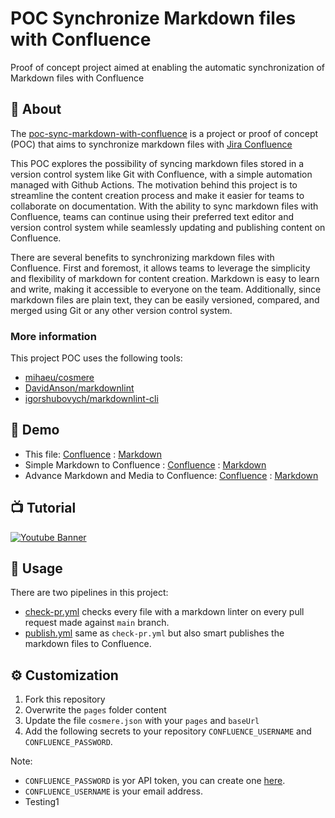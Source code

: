 # POC Synchronize Markdown files with Confluence

Proof of concept project aimed at enabling the automatic synchronization of Markdown files with Confluence

## 🔮 About

The [poc-sync-markdown-with-confluence](https://github.com/UlisesGascon/poc-sync-markdown-with-confluence) is a project or proof of concept (POC) that aims to synchronize markdown files with [Jira Confluence](https://www.atlassian.com/software/confluence)

This POC explores the possibility of syncing markdown files stored in a version control system like Git with Confluence, with a simple automation managed with Github Actions. The motivation behind this project is to streamline the content creation process and make it easier for teams to collaborate on documentation. With the ability to sync markdown files with Confluence, teams can continue using their preferred text editor and version control system while seamlessly updating and publishing content on Confluence.

There are several benefits to synchronizing markdown files with Confluence. First and foremost, it allows teams to leverage the simplicity and flexibility of markdown for content creation. Markdown is easy to learn and write, making it accessible to everyone on the team. Additionally, since markdown files are plain text, they can be easily versioned, compared, and merged using Git or any other version control system.

### More information

This project POC uses the following tools:

- [mihaeu/cosmere](https://github.com/mihaeu/cosmere)
- [DavidAnson/markdownlint](https://github.com/DavidAnson/markdownlint)
- [igorshubovych/markdownlint-cli](https://github.com/igorshubovych/markdownlint-cli)

## 🧐 Demo

- This file: [Confluence](https://ulisesgascondemo.atlassian.net/wiki/spaces/syncmkdown/pages/360554/Sync+Markdown+files+with+Confluence) : [Markdown](https://github.com/UlisesGascon/poc-sync-markdown-with-confluence/blob/main/README.md)
- Simple Markdown to Confluence : [Confluence](https://ulisesgascondemo.atlassian.net/wiki/spaces/syncmkdown/pages/360561/Demo+Page+1+-+Simple+Markdown+to+Confluence) : [Markdown](https://github.com/UlisesGascon/poc-sync-markdown-with-confluence/blob/main/pages/demo1.md)
- Advance Markdown and Media to Confluence: [Confluence](https://ulisesgascondemo.atlassian.net/wiki/spaces/syncmkdown/pages/360568/Demo+Page+2+-+Advance+Markdown+and+Media+to+Confluence) : [Markdown](https://github.com/UlisesGascon/poc-sync-markdown-with-confluence/blob/main/pages/demo2.md)

## 📺 Tutorial

[![Youtube Banner](.github/img/banner.png)](https://www.youtube.com/watch?v=5o1GRFdKUCE)

## 📡 Usage

There are two pipelines in this project:

- [check-pr.yml](https://github.com/UlisesGascon/poc-sync-markdown-with-confluence/blob/main/.github/workflows/check-pr.yml) checks every file with a markdown linter on every pull request made against `main` branch.
- [publish.yml](https://github.com/UlisesGascon/poc-sync-markdown-with-confluence/blob/main/.github/workflows/publish.yml) same as `check-pr.yml` but also smart publishes the markdown files to Confluence.

## ⚙️ Customization

1. Fork this repository
2. Overwrite the `pages` folder content
3. Update the file `cosmere.json` with your `pages` and `baseUrl`
4. Add the following secrets to your repository `CONFLUENCE_USERNAME` and `CONFLUENCE_PASSWORD`.

Note:

- `CONFLUENCE_PASSWORD` is yor API token, you can create one [here](https://id.atlassian.com/manage-profile/security/api-tokens).
- `CONFLUENCE_USERNAME` is your email address.
- Testing1